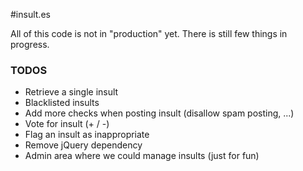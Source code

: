#insult.es

All of this code is not in "production" yet.
There is still few things in progress.


### TODOS

- Retrieve a single insult
- Blacklisted insults
- Add more checks when posting insult (disallow spam posting, ...)
- Vote for insult (+ / -)
- Flag an insult as inappropriate
- Remove jQuery dependency
- Admin area where we could manage insults (just for fun)